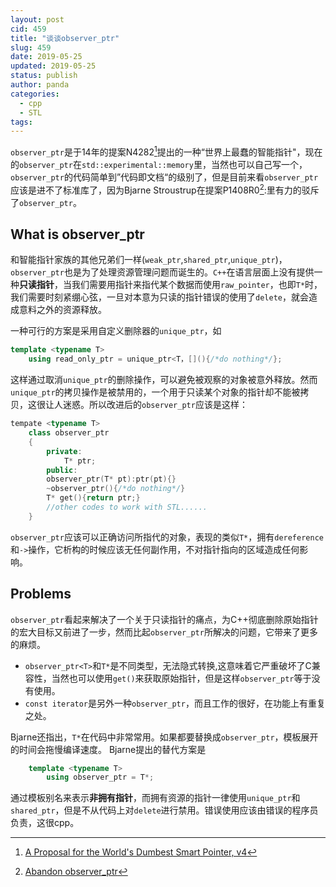 ```yaml
---
layout: post
cid: 459
title: "谈谈observer_ptr"
slug: 459
date: 2019-05-25
updated: 2019-05-25
status: publish
author: panda
categories:
  - cpp
  - STL
tags:
---
```




`observer_ptr`是于14年的提案N4282[^1]提出的一种“世界上最蠢的智能指针"，现在的`observer_ptr`在`std::experimental::memory`里，当然也可以自己写一个，`observer_ptr`的代码简单到”代码即文档“的级别了，但是目前来看`observer_ptr`应该是进不了标准库了，因为Bjarne Stroustrup在提案P1408R0[^2]:里有力的驳斥了`observer_ptr`。


<!--more-->


## What is observer_ptr
和智能指针家族的其他兄弟们一样(`weak_ptr`,`shared_ptr`,`unique_ptr`)，`observer_ptr`也是为了处理资源管理问题而诞生的。`C++`在语言层面上没有提供一种**只读指针**，当我们需要用指针来指代某个数据而使用`raw_pointer`，也即`T*`时，我们需要时刻紧绷心弦，一旦对本意为只读的指针错误的使用了`delete`，就会造成意料之外的资源释放。

一种可行的方案是采用自定义删除器的`unique_ptr`，如
```cpp
template <typename T>
	using read_only_ptr = unique_ptr<T，[](){/*do nothing*/};
```
这样通过取消`unique_ptr`的删除操作，可以避免被观察的对象被意外释放。然而`unique_ptr`的拷贝操作是被禁用的，一个用于只读某个对象的指针却不能被拷贝，这很让人迷惑。所以改进后的`observer_ptr`应该是这样：
```cpp
tempate <typename T>
	class observer_ptr
	{
		private:
			T* ptr;
		public:
		observer_ptr(T* pt):ptr(pt){}
		~observer_ptr(){/*do nothing*/}
		T* get(){return ptr;}
		//other codes to work with STL......
	}
```
`observer_ptr`应该可以正确访问所指代的对象，表现的类似`T*`，拥有`dereference`和`->`操作，它析构的时候应该无任何副作用，不对指针指向的区域造成任何影响。

## Problems

`observer_ptr`看起来解决了一个关于只读指针的痛点，为C++彻底删除原始指针的宏大目标又前进了一步，然而比起`observer_ptr`所解决的问题，它带来了更多的麻烦。

- `observer_ptr<T>`和`T*`是不同类型，无法隐式转换,这意味着它严重破坏了C兼容性，当然也可以使用`get()`来获取原始指针，但是这样`observer_ptr`等于没有使用。
- `const iterator`是另外一种`observer_ptr`，而且工作的很好，在功能上有重复之处。

Bjarne还指出，`T*`在代码中非常常用。如果都要替换成`observer_ptr`，模板展开的时间会拖慢编译速度。
Bjarne提出的替代方案是

```cpp
	template <typename T>
		using observer_ptr = T*;
```

通过模板别名来表示**非拥有指针**，而拥有资源的指针一律使用`unique_ptr`和`shared_ptr`，但是不从代码上对`delete`进行禁用。错误使用应该由错误的程序员负责，这很cpp。
[^1]:[A Proposal for the World's Dumbest Smart Pointer, v4](http://www.open-std.org/jtc1/sc22/wg21/docs/papers/2014/n4282.pdf)
[^2]:[Abandon observer_ptr](http://www.open-std.org/jtc1/sc22/wg21/docs/papers/2019/p1408r0.pdf)

